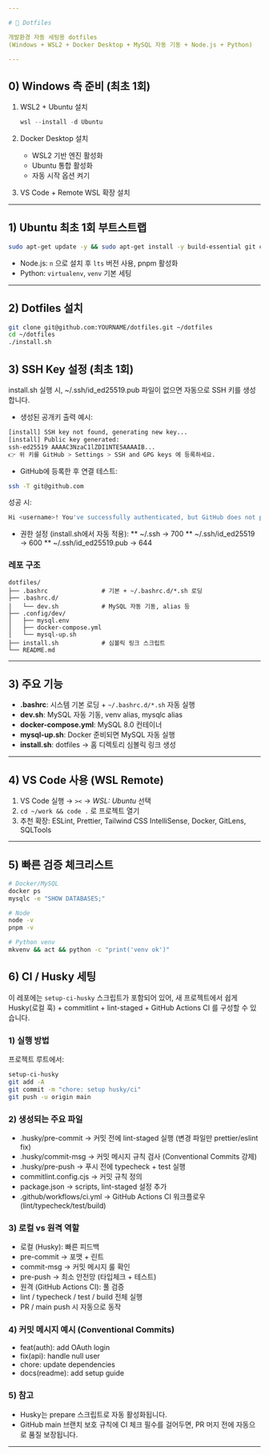 ```yaml
---

# 📄 Dotfiles

개발환경 자동 세팅용 dotfiles
(Windows + WSL2 + Docker Desktop + MySQL 자동 기동 + Node.js + Python)

---
```


## 0) Windows 측 준비 (최초 1회)

1. WSL2 + Ubuntu 설치

   ```powershell
   wsl --install -d Ubuntu
   ```
2. Docker Desktop 설치

   * WSL2 기반 엔진 활성화
   * Ubuntu 통합 활성화
   * 자동 시작 옵션 켜기
3. VS Code + Remote WSL 확장 설치

---

## 1) Ubuntu 최초 1회 부트스트랩

```bash
sudo apt-get update -y && sudo apt-get install -y build-essential git curl vim tig htop jq make mysql-client python3 python3-venv python3-pip python3-dev npm && sudo npm install -g n npm pnpm && sudo n lts
```

* Node.js: `n` 으로 설치 후 `lts` 버전 사용, pnpm 활성화
* Python: `virtualenv`, `venv` 기본 세팅

---

## 2) Dotfiles 설치

```bash
git clone git@github.com:YOURNAME/dotfiles.git ~/dotfiles
cd ~/dotfiles
./install.sh
```

## 3) SSH Key 설정 (최초 1회)

install.sh 실행 시, ~/.ssh/id_ed25519.pub 파일이 없으면 자동으로 SSH 키를 생성합니다.

* 생성된 공개키 출력 예시:
```bash
[install] SSH key not found, generating new key...
[install] Public key generated:
ssh-ed25519 AAAAC3NzaC1lZDI1NTE5AAAAIB...
👉 위 키를 GitHub > Settings > SSH and GPG keys 에 등록하세요.
```
* GitHub에 등록한 후 연결 테스트:
```bash
ssh -T git@github.com
```
성공 시:
```bash
Hi <username>! You've successfully authenticated, but GitHub does not provide shell access.
```
* 권한 설정 (install.sh에서 자동 적용):
** ~/.ssh → 700
** ~/.ssh/id_ed25519 → 600
** ~/.ssh/id_ed25519.pub → 644

### 레포 구조

```
dotfiles/
├── .bashrc               # 기본 + ~/.bashrc.d/*.sh 로딩
├── .bashrc.d/
│   └── dev.sh            # MySQL 자동 기동, alias 등
├── .config/dev/
│   ├── mysql.env
│   ├── docker-compose.yml
│   └── mysql-up.sh
├── install.sh            # 심볼릭 링크 스크립트
└── README.md
```

---

## 3) 주요 기능

* **.bashrc**: 시스템 기본 로딩 + `~/.bashrc.d/*.sh` 자동 실행
* **dev.sh**: MySQL 자동 기동, venv alias, mysqlc alias
* **docker-compose.yml**: MySQL 8.0 컨테이너
* **mysql-up.sh**: Docker 준비되면 MySQL 자동 실행
* **install.sh**: dotfiles → 홈 디렉토리 심볼릭 링크 생성

---

## 4) VS Code 사용 (WSL Remote)

1. VS Code 실행 → `><` → *WSL: Ubuntu* 선택
2. `cd ~/work && code .` 로 프로젝트 열기
3. 추천 확장: ESLint, Prettier, Tailwind CSS IntelliSense, Docker, GitLens, SQLTools

---

## 5) 빠른 검증 체크리스트

```bash
# Docker/MySQL
docker ps
mysqlc -e "SHOW DATABASES;"

# Node
node -v
pnpm -v

# Python venv
mkvenv && act && python -c "print('venv ok')"
```

## 6) CI / Husky 세팅

이 레포에는 `setup-ci-husky` 스크립트가 포함되어 있어, 새 프로젝트에서 쉽게
Husky(로컬 훅) + commitlint + lint-staged + GitHub Actions CI 를 구성할 수 있습니다.

### 1) 실행 방법
프로젝트 루트에서:
```bash
setup-ci-husky
git add -A
git commit -m "chore: setup husky/ci"
git push -u origin main
```

### 2) 생성되는 주요 파일
* .husky/pre-commit → 커밋 전에 lint-staged 실행 (변경 파일만 prettier/eslint fix)
* .husky/commit-msg → 커밋 메시지 규칙 검사 (Conventional Commits 강제)
* .husky/pre-push → 푸시 전에 typecheck + test 실행
* commitlint.config.cjs → 커밋 규칙 정의
* package.json → scripts, lint-staged 설정 추가
* .github/workflows/ci.yml → GitHub Actions CI 워크플로우 (lint/typecheck/test/build)

### 3) 로컬 vs 원격 역할
* 로컬 (Husky): 빠른 피드백
* pre-commit → 포맷 + 린트
* commit-msg → 커밋 메시지 룰 확인
* pre-push → 최소 안전망 (타입체크 + 테스트)
* 원격 (GitHub Actions CI): 풀 검증
* lint / typecheck / test / build 전체 실행
* PR / main push 시 자동으로 동작

### 4) 커밋 메시지 예시 (Conventional Commits)
* feat(auth): add OAuth login
* fix(api): handle null user
* chore: update dependencies
* docs(readme): add setup guide

### 5) 참고
* Husky는 prepare 스크립트로 자동 활성화됩니다.
* GitHub main 브랜치 보호 규칙에 CI 체크 필수를 걸어두면, PR 머지 전에 자동으로 품질 보장됩니다.
---
